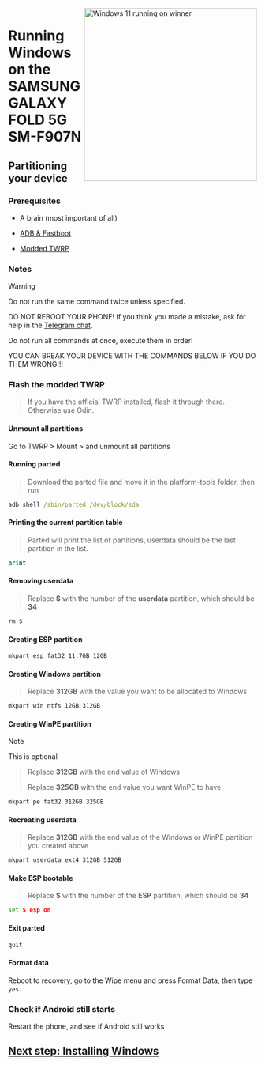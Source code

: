 <img align="right" src="https://github.com/n00b69/woa-winner/blob/main/winner.png" width="350" alt="Windows 11 running on winner">

# Running Windows on the SAMSUNG GALAXY FOLD 5G SM-F907N

## Partitioning your device

### Prerequisites
- A brain (most important of all)

- [ADB & Fastboot](https://developer.android.com/studio/releases/platform-tools)
  
- [Modded TWRP](https://github.com/galaxysollector/woa-winnerx/releases/tag/Recovery)


### Notes
> [!WARNING]  
> Do not run the same command twice unless specified.
> 
> DO NOT REBOOT YOUR PHONE! If you think you made a mistake, ask for help in the [Telegram chat](https://t.me/woa_msmnile_issues).
> 
> Do not run all commands at once, execute them in order!
>
> YOU CAN BREAK YOUR DEVICE WITH THE COMMANDS BELOW IF YOU DO THEM WRONG!!!

### Flash the modded TWRP
> If you have the official TWRP installed, flash it through there. Otherwise use Odin.

#### Unmount all partitions
Go to TWRP > Mount > and unmount all partitions

#### Running parted
> Download the parted file and move it in the platform-tools folder, then run
```cmd
adb shell /sbin/parted /dev/block/sda
```

#### Printing the current partition table
> Parted will print the list of partitions, userdata should be the last partition in the list.
```cmd
print
```

#### Removing userdata
> Replace **$** with the number of the **userdata** partition, which should be **34**
```cmd
rm $
```

#### Creating ESP partition
```cmd
mkpart esp fat32 11.7GB 12GB
```

#### Creating Windows partition
> Replace **312GB** with the value you want to be allocated to Windows
```cmd
mkpart win ntfs 12GB 312GB
```

#### Creating WinPE partition
> [!Note]
> This is optional

> Replace **312GB** with the end value of Windows
>
> Replace **325GB** with the end value you want WinPE to have
```cmd
mkpart pe fat32 312GB 325GB
```

#### Recreating userdata
> Replace **312GB** with the end value of the Windows or WinPE partition you created above
```cmd
mkpart userdata ext4 312GB 512GB
```

#### Make ESP bootable
> Replace **$** with the number of the **ESP** partition, which should be **34**
```cmd
set $ esp on
```

#### Exit parted
```cmd
quit
```

#### Format data
Reboot to recovery, go to the Wipe menu and press Format Data, 
then type `yes`.

### Check if Android still starts
Restart the phone, and see if Android still works

## [Next step: Installing Windows](2-install.md)

















